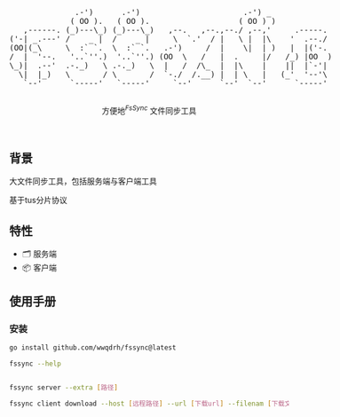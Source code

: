 <p align='center'>
  <pre style="float:left;">
              .-')      .-')                      .-') _              
             ( OO ).   ( OO ).                   ( OO ) )             
   ,------. (_)---\_) (_)---\_)   ,--.   ,--.,--./ ,--,'     .-----.  
('-| _.---' /    _ |  /    _ |     \  `.'  / |   \ |  |\    '  .--./  
(OO|(_\     \  :` `.  \  :` `.   .-')     /  |    \|  | )   |  |('-.  
/  |  '--.   '..`''.)  '..`''.) (OO  \   /   |  .     |/   /_) |OO  ) 
\_)|  .--'  .-._)   \ .-._)   \  |   /  /\_  |  |\    |    ||  |`-'|  
  \|  |_)   \       / \       /  `-./  /.__) |  | \   |   (_'  '--'\  
   `--'      `-----'   `-----'     `--'      `--'  `--'      `-----'  
  </pre>
</p>

<p align='center'>
方便地<sup><em>FsSync</em></sup> 文件同步工具
<br> 
</p>

<br>

## 背景

大文件同步工具，包括服务端与客户端工具

基于tus分片协议

## 特性

- 🗂 服务端
- 📦 客户端

## 使用手册
### 安装

```bash
go install github.com/wwqdrh/fssync@latest

fssync --help


fssync server --extra [路径]

fssync client download --host [远程路径] --url [下载url] --filenam [下载文件名] --spec [分片信息保存路径]
```
